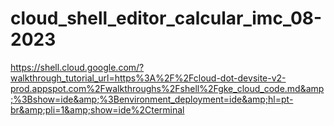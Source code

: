 # cloud_shell_editor_calcular_imc_08-2023
https://shell.cloud.google.com/?walkthrough_tutorial_url=https%3A%2F%2Fcloud-dot-devsite-v2-prod.appspot.com%2Fwalkthroughs%2Fshell%2Fgke_cloud_code.md&amp;%3Bshow=ide&amp;%3Benvironment_deployment=ide&amp;hl=pt-br&amp;pli=1&amp;show=ide%2Cterminal
<!--
 Para Implementar dentro do Github busquei o caminho para execução no terminal cloud: gh repo clone LuccasPoontes/cloud_shell_editor_calcular_imc_08-2023
 
 Após logar no sistema: gh auth login
 
 What account do you want to log into? GitHub.com
 
 What is your preferred protocol for Git operations? HTTPS
 
 Authenticate Git with your GitHub credentials? Yes
 
 How would you like to authenticate GitHub CLI? Login with a web browser
 
 Me informa um codigo: First copy your one-time code: 71010-1010D
 
 Press Enter to open github.com in your browser... 
 
 https://github.com/login/device
 
 depois de toda conexão realizada e autorizado, lancei a linha para repositorio ser gerado por final gh repo clone LuccasPoontes/cloud_shell_editor_calcular_imc_08-2023

 -->


